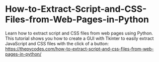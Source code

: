 # How-to-Extract-Script-and-CSS-Files-from-Web-Pages-in-Python
Learn how to extract script and CSS files from web pages using Python. This tutorial shows you how to create a GUI with Tkinter to easily extract JavaScript and CSS files with the click of a button:
https://thepycodes.com/how-to-extract-script-and-css-files-from-web-pages-in-python/
